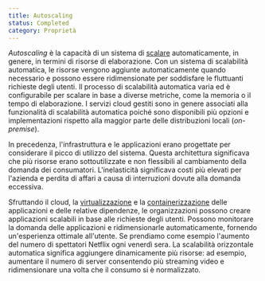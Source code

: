 ```yaml
---
title: Autoscaling
status: Completed
category: Proprietà
---
```


_Autoscaling_ è la capacità di un sistema di [scalare](/Scalabilità/) automaticamente, in genere, in termini di risorse di elaborazione. Con un sistema di scalabilità automatica, le risorse vengono aggiunte automaticamente quando necessario e possono essere ridimensionate per soddisfare le fluttuanti richieste degli utenti. Il processo di scalabilità automatica varia ed è configurabile per scalare in base a diverse metriche, come la memoria o il tempo di elaborazione. I servizi cloud gestiti sono in genere associati alla funzionalità di scalabilità automatica poiché sono disponibili più opzioni e implementazioni rispetto alla maggior parte delle distribuzioni locali (_on-premise_).

In precedenza, l'infrastruttura e le applicazioni erano progettate per considerare il picco di utilizzo del sistema. Questa architettura significava che più risorse erano sottoutilizzate e non flessibili al cambiamento della domanda dei consumatori. L'inelasticità significava costi più elevati per l'azienda e perdita di affari a causa di interruzioni dovute alla domanda eccessiva.

Sfruttando il cloud, la [virtualizzazione](/Virtualizzazione/) e la [containerizzazione](/Containerizzazione/) delle applicazioni e delle relative dipendenze, le organizzazioni possono creare applicazioni scalabili in base alle richieste degli utenti. Possono monitorare la domanda delle applicazioni e ridimensionarle automaticamente, fornendo un'esperienza ottimale all'utente. Se prendiamo come esempio l'aumento del numero di spettatori Netflix ogni venerdì sera. La scalabilità orizzontale automatica significa aggiungere dinamicamente più risorse: ad esempio, aumentare il numero di server consentendo più streaming video e ridimensionare una volta che il consumo si è normalizzato.